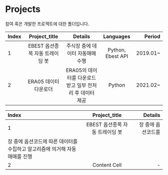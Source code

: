 # Projects
참여 혹은 개발한 프로젝트에 대한 폴더입니다.

| Index  | Project_title | Details | Languages | Period |
:---|:---:|:---:|:---:|---:
| 1  | EBEST 옵션종목 자동 트레이딩 봇  | 주식장 중에 데이터 자동매매 수행  | Python, Ebest API | 2019.01~ |
| 2  | ERA05 데이터 다운로더  | ERA05의 데이터를 다운로드 받고 일부 전처리 후 데이터 제공 | Python | 2021.02~ |

| Index  | Project_title | Details |
:---|:---:|---:
| 1  | EBEST 옵션종목 자동 트레이딩 봇  | 장 중에 옵션코드를  |
| 장 중에 옵션코드에 따른 데이터를 수집하고 알고리즘에 의거해 자동 매매를 진행 |
| 2  | Content Cell  | - |

 
 
 


